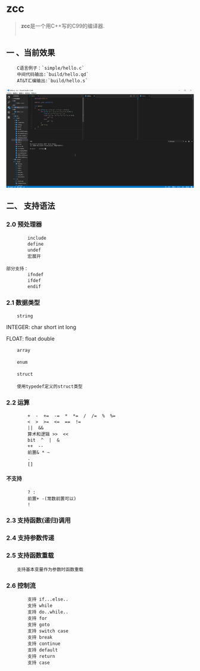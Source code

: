 # zcc
> **zcc**是一个用C++写的C99的编译器.
<br><br>

## 一 、当前效果
        C语言例子：`simple/hello.c`
        中间代码输出:`build/hello.qd`
        AT&T汇编输出:`build/hello.s`

![效果](https://github.com/ffiirree/zcc/blob/master/simple/dis.gif)

## 二、 支持语法
### 2.0 预处理器
```
        include 
        define
        undef
        宏展开

部分支持：
        ifndef
        ifdef
        endif
```

### 2.1 数据类型

        string
        
INTEGER:
        char
        short
        int
        long 

FLOAT:
        float
        double

        array

        enum

        struct

        使用typedef定义的struct类型
### 2.2 运算
```
        +  -  +=  -=  *  *=  /  /=  %  %=
        <  >  >=  <=  ==  !=
        ||  &&
        算术和逻辑 >>  << 
        bit  ^  |  & 
        ++  --
        前置& * ~
        .
        []
```

#### 不支持
```
        ? :
        前置+ -(常数前置可以)
        !
```
### 2.3 支持函数(递归)调用

### 2.4 支持参数传递

### 2.5 支持函数重载
        支持基本变量作为参数时函数重载

### 2.6 控制流
```
        支持 if...else..
        支持 while
        支持 do..while..
        支持 for
        支持 goto
        支持 switch case
        支持 break
        支持 continue
        支持 default
        支持 return
        支持 case
```

